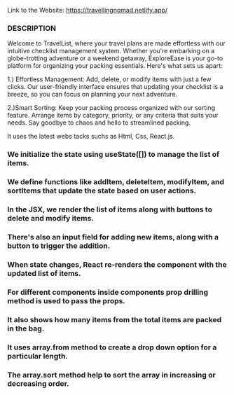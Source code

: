 Link to the Website: https://travellingnomad.netlify.app/

### DESCRIPTION

Welcome to TravelList, where your travel plans are made effortless with our intuitive checklist management system. Whether you're embarking on a globe-trotting adventure or a weekend getaway, ExploreEase is your go-to platform for organizing your packing essentials. Here's what sets us apart:


1.) Effortless Management: Add, delete, or modify items with just a few clicks. Our user-friendly interface ensures that updating your checklist is a breeze, so you can focus on planning your next adventure.

2.)Smart Sorting: Keep your packing process organized with our sorting feature. Arrange items by category, priority, or any criteria that suits your needs. Say goodbye to chaos and hello to streamlined packing.

It uses the latest webs tacks suchs as Html, Css, React.js.

### We initialize the state using useState([]) to manage the list of items.
### We define functions like addItem, deleteItem, modifyItem, and sortItems that update the state based on user actions.
### In the JSX, we render the list of items along with buttons to delete and modify items.
### There's also an input field for adding new items, along with a button to trigger the addition.
### When state changes, React re-renders the component with the updated list of items.
### For different components inside components prop drilling method is used to pass the props.
### It also shows how many items from the total items are packed in the bag.
### It uses array.from method to create a drop down option for a particular length.
### The array.sort method help to sort the array in increasing or decreasing order.
